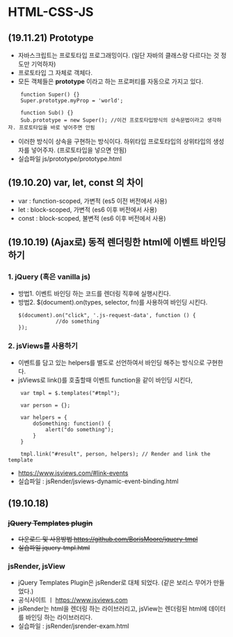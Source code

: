 # HTML-CSS-JS

## (19.11.21) Prototype
- 자바스크립트는 프로토타입 프로그래밍이다. (일단 자바의 클래스랑 다르다는 것 정도만 기억하자)
- 프로토타입 그 자체로 객체다.
- 모든 객체들은 **prototype** 이라고 하는 프로퍼티를 자동으로 가지고 있다.
```
    function Super() {}
    Super.prototype.myProp = 'world';

    function Sub() {}
    Sub.prototype = new Super(); //이건 프로토타입방식의 상속문법이라고 생각하자. 프로토타입을 바로 넣어주면 안됨
```
- 이러한 방식이 상속을 구현하는 방식이다. 하위타입 프로토타입의 상위타입의 생성자를 넣어주자. (프로토타입을 넣으면 안됨)
- 실습파일 js/prototype/prototype.html

## (19.10.20) var, let, const 의 차이
- var : function-scoped, 가변적 (es5 이전 버전에서 사용)
- let : block-scoped, 가변적 (es6 이후 버전에서 사용)
- const : block-scoped, 불변적 (es6 이후 버전에서 사용)

## (19.10.19) (Ajax로) 동적 렌더링한 html에 이벤트 바인딩하기
### 1. jQuery (혹은 vanilla js)
- 방법1. 이벤트 바인딩 하는 코드를 렌더링 직후에 실행시킨다.
- 방법2. $(document).on(types, selector, fn)를 사용하여 바인딩 시킨다.
    ```
    $(document).on("click", '.js-request-data', function () {
                //do something
    });
    ```

### 2. jsViews를 사용하기
- 이벤트를 담고 있는 helpers를 별도로 선언하여서 바인딩 해주는 방식으로 구현한다.
- jsViews로 link()를 호출할때 이벤트 function을 같이 바인딩 시킨다,
```
    var tmpl = $.templates("#tmpl");

    var person = {};

    var helpers = {
        doSomething: function() {
            alert("do something");
        }
    }

    tmpl.link("#result", person, helpers); // Render and link the template
```
- https://www.jsviews.com/#link-events
- 실습파일 :  jsRender/jsviews-dynamic-event-binding.html

## (19.10.18) 
### ~~jQuery Templates plugin~~ 
- ~~다운로드 및 사용방법 https://github.com/BorisMoore/jquery-tmpl~~
- ~~실습파일 jquery-tmpl.html~~

### jsRender, jsView
- jQuery Templates Plugin은 jsRender로 대체 되었다. (같은 보리스 무어가 만들었다.)
- 공식사이트 ㅣ https://www.jsviews.com
- jsRender는 html을 렌더링 하는 라이브러리고, jsView는 렌더링된 html에 데이터를 바인딩 하는 라이브러리다.
- 실습파일 : jsRender/jsrender-exam.html